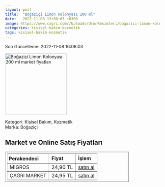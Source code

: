 ```yaml
---
layout: post
title:  "Boğaziçi Limon Kolonyası 200 ml"
date:   2022-11-08 13:08:03 +0300
image: https://www.cagri.com//Uploads/UrunResimleri/bogazici-limon-kolonyasi--200-ml-ee1f.jpg
categories: kisisel-bakim-kozmetik
tags: kisisel-bakim-kozmetik
---
```


Son Güncelleme: 2022-11-08 16:08:03

<img src="https://www.cagri.com//Uploads/UrunResimleri/bogazici-limon-kolonyasi--200-ml-ee1f.jpg" width="200" alt="Boğaziçi Limon Kolonyası 200 ml market fiyatları" />

Kategori: Kişisel Bakım, Kozmetik
<br />
Marka: Boğaziçi

<h2>Market ve Online Satış Fiyatları</h2>

<table border="1" style="padding: 5px;width:80%;">
  <tr>
    <td style="padding: 5px;"><strong>Perakendeci</strong></td>
    <td><strong>Fiyat</strong></td>
    <td><strong>İşlem</strong></td>
  </tr>
  <tr>
              <td title="Migros">MIGROS</td>
              <td>24,90 TL</td>
              <td><a title="Migros" target="_blank" href="https://www.migros.com.tr/bogazici-limon-kolonyasi-pet-200-ml-p-209f53c">satın al</a></td>
            </tr><tr>
              <td title="Çağrı Market">ÇAĞRI MARKET</td>
              <td>24,95 TL</td>
              <td><a title="Çağrı Market" target="_blank" href="https://www.cagri.com/bogazici-limon-kolonyasi--200-ml">satın al</a></td>
            </tr>
</table>
